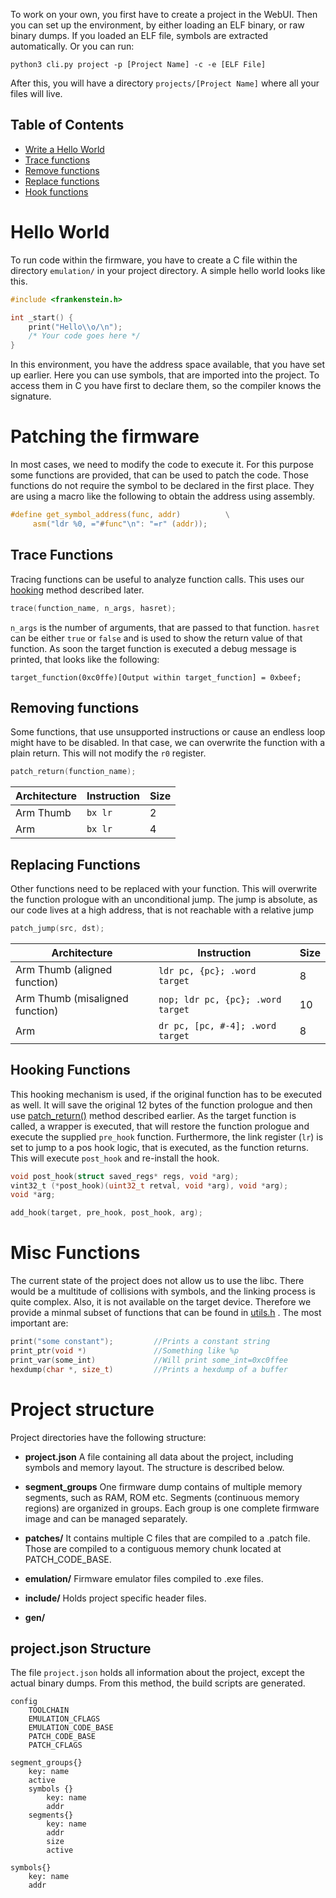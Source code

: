 To work on your own, you first have to create a project in the WebUI.
Then you can set up the environment, by either loading an ELF binary, or raw binary dumps.
If you loaded an ELF file, symbols are extracted automatically.
Or you can run:

```
python3 cli.py project -p [Project Name] -c -e [ELF File]
```

After this, you will have a directory `projects/[Project Name]` where all your files will live.

Table of Contents
------------
- [Write a Hello World](#hello-world)
- [Trace functions](#trace-functions)
- [Remove functions](#removing-functions)
- [Replace functions](#replacing-functions)
- [Hook functions](#hooking-functions)

# Hello World

To run code within the firmware, you have to create a C file within the directory `emulation/` in your project directory.
A simple hello world looks like this.

```C
#include <frankenstein.h>

int _start() {
    print("Hello\\o/\n");
    /* Your code goes here */
}
```

In this environment, you have the address space available, that you have set up earlier.
Here you can use symbols, that are imported into the project.
To access them in C you have first to declare them, so the compiler knows the signature.


# Patching the firmware

In most cases, we need to modify the code to execute it.
For this purpose some functions are provided, that can be used to patch the code.
Those functions do not require the symbol to be declared in the first place.
They are using a macro like the following to obtain the address using assembly.

```C
#define get_symbol_address(func, addr)          \
     asm("ldr %0, ="#func"\n": "=r" (addr));

```

## Trace Functions

Tracing functions can be useful to analyze function calls.
This uses our [hooking](#hooking-functions) method described later.

```C
trace(function_name, n_args, hasret);
```
`n_args` is the number of arguments, that are passed to that function.
`hasret` can be either `true` or `false` and is used to show the return value of that function.
As soon the target function is executed a debug message is printed, that looks like the following:

```
target_function(0xc0ffe)[Output within target_function] = 0xbeef;
```

## Removing functions

Some functions, that use unsupported instructions or cause an endless loop might have to be disabled.
In that case, we can overwrite the function with a plain return.
This will not modify the `r0` register.

```C
patch_return(function_name);
```

Architecture | Instruction  | Size
-------------|--------------|------
Arm Thumb    | `bx lr`      | 2
Arm          | `bx lr`      | 4


## Replacing Functions

Other functions need to be replaced with your function.
This will overwrite the function prologue with an unconditional jump.
The jump is absolute, as our code lives at a high address, that is not reachable with a relative jump

```C
patch_jump(src, dst);
```

Architecture | Instruction  | Size
-------------|--------------|------
Arm Thumb (aligned function)        | `ldr pc, {pc}; .word target`          | 8
Arm Thumb (misaligned function)     | `nop; ldr pc, {pc}; .word target`     | 10
Arm                                 | `dr pc, [pc, #-4]; .word target`      | 8

## Hooking Functions

This hooking mechanism is used, if the original function has to be executed as well.
It will save the original 12 bytes of the function prologue and then use [patch_return()](#replacing-functions) method described earlier.
As the target function is called, a wrapper is executed, that will restore the function prologue and execute the supplied `pre_hook` function.
Furthermore, the link register (`lr`) is set to jump to a pos hook logic, that is executed, as the function returns.
This will execute `post_hook` and re-install the hook.


```C
void post_hook(struct saved_regs* regs, void *arg);
vint32_t (*post_hook)(uint32_t retval, void *arg), void *arg);
void *arg;

add_hook(target, pre_hook, post_hook, arg);
```

# Misc Functions

The current state of the project does not allow us to use the libc.
There would be a multitude of collisions with symbols, and the linking process is quite complex.
Also, it is not available on the target device.
Therefore we provide a minmal subset of functions that can be found in [utils.h](../include/frankenstein/utils.h) .
The most important are:

```C
print("some constant");         //Prints a constant string
print_ptr(void *)               //Something like %p
print_var(some_int)             //Will print some_int=0xc0ffee
hexdump(char *, size_t)         //Prints a hexdump of a buffer
```



# Project structure

Project directories have the following structure:

- **project.json**
A file containing all data about the project, including symbols and memory layout. The structure is described below.

- **segment_groups**
One firmware dump contains of multiple memory segments, such as RAM, ROM etc.
Segments (continuous memory regions) are organized in groups.
Each group is one complete firmware image and can be managed separately.


- **patches/**
It contains multiple C files that are compiled to a .patch file.
Those are compiled to a contiguous memory chunk located at PATCH_CODE_BASE.

- **emulation/**
Firmware emulator files compiled to .exe files.


- **include/**
Holds project specific header files.

- **gen/**


## project.json Structure

The file `project.json` holds all information about the project, except the actual binary dumps.
From this method, the build scripts are generated.

```
config
    TOOLCHAIN
    EMULATION_CFLAGS
    EMULATION_CODE_BASE
    PATCH_CODE_BASE
    PATCH_CFLAGS

segment_groups{}
    key: name
    active
    symbols {}
        key: name
        addr
    segments{}
        key: name
        addr
        size
        active

symbols{}
    key: name
    addr
```
